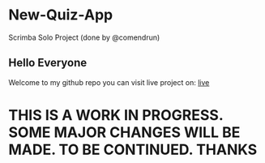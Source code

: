 # New-Quiz-App
Scrimba Solo Project (done by @comendrun)

## Hello Everyone
Welcome to my github repo
you can visit live project on: [live](https://comendrun.github.io/New-Quiz-App/)


# THIS IS A WORK IN PROGRESS. SOME MAJOR CHANGES WILL BE MADE. TO BE CONTINUED. THANKS
